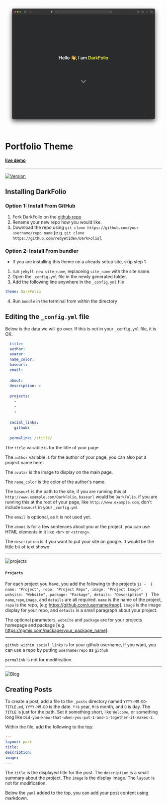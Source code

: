 ![ScreenShot](screenshot.png)
# Portfolio Theme

#### [live demo](https://redyetidev.github.io/DarkFolio)
---
[![Version](https://badge.fury.io/rb/DarkFolio.svg)](https://badge.fury.io/rb/DarkFolio)
## Installing DarkFolio

### Option 1: Install From GitHub
1. Fork DarkFolio on the [github repo](https://github.com/RedYetiDev/DarkFolio)
2. Rename your new repo how you would like.
3. Download the repo using `git clone https://github.com/your username/repo name` [e.g. `git clone https://github.com/redyetidev/DarkFolio`].

### Option 2: Install From bundler
- If you are installing this theme on a already setup site, skip step 1
1. run `jekyll new site_name`, replaceing `site_name` with the site name.
2. Open the `_config.yml` file in the newly generated folder.
3. Add the following line anywhere in the `_config.yml` file
```yaml
theme: DarkFolio
```
4. Run `bundle` in the terminal from within the directory

## Editing the `_config.yml` file
Below is the data we will go over. If this is not in your `_config.yml` file, it is OK.
```yaml
  title:
  author:
  avatar:
  name_color:
  baseurl:
  email:

  about:
  description: >

  projects:
    -
    -
    -

  social_links:
    github:

  permalink: /:title/
```

The `title` variable is for the title of your page.

The `author` variable is for the author of your page, you can also put a project name here.

The `avatar` is the image to display on the main page.

The `name_color` is the color of the author's name.

The `baseurl` is the path to the site, if you are running this at `http://www.example.com/DarkFolio`, `baseurl` would be `DarkFolio`. if you are running this at the root of your page, like `http://www.example.com`, don't include `baseurl` in your `_config.yml`

The `email` is optional, as it is not used yet.

The `about` is for a few sentences about you or the project. you can use HTML elements in it like `<br>` or `<strong>`.

The `description` is if you want to put your site on google. It would be the little bit of text shown.

---

![projects](https://user-images.githubusercontent.com/38299977/109176314-ae4a5f80-7754-11eb-8f48-771de12b80a6.png)

#### `Projects`

  For each project you have, you add the following to the projects
    ```js
    -  { name: "Project", repo: "Project Repo", image: "Project Image", website: "Website", package: "Package", details: "Description" }
    ```
    The `name`,`repo`,`image`, and `details` are all required. `name` is the name of the project, `repo` is the repo, [e.g https://github.com/username/repo]. `image` is the image display for your repo, and `details` is a small paragraph about your project.

  The optional parameters, `website` and `package` are for your projects homepage and package [e.g. https://npmjs.com/package/your_package_name].

---

`github within social_links` is for your github username, if you want, you can use a repo by putting `username/repo` as `github`

`permalink` is not for modification.

---

![Blog](https://user-images.githubusercontent.com/38299977/109176680-0d0fd900-7755-11eb-9e08-f76d8aedb84b.png)


## Creating Posts
To create a post, add a file to the `_posts` directory named `YYYY-MM-DD-TITLE.md`, `YYYY-MM-DD` is the date. `Y` is year, `M` is month, and `D` is day. The `TITLE` is just for the path. Set it something short, like `Welcome`, or something long like `Did-you-know-that-when-you-put-1-and-1-together-it-makes-2`.

Within the file, add the following to the top:
```yaml
---
layout: post
title:
description:
image:
---
```
The `title` is the displayed title for the post.
The `description` is a small summary about the project.
The `image` is the display image.
The `layout` is not for modification.

Below the `yaml` added to the top, you can add your post content using markdown.

